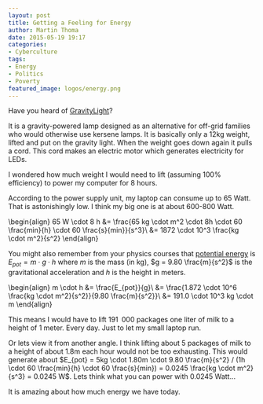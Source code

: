 ```yaml
---
layout: post
title: Getting a Feeling for Energy
author: Martin Thoma
date: 2015-05-19 19:17
categories:
- Cyberculture
tags:
- Energy
- Politics
- Poverty
featured_image: logos/energy.png
---
```

Have you heard of [GravityLight](https://www.indiegogo.com/projects/gravitylight-made-in-africa/x/7191655#/story)?

It is a gravity-powered lamp designed as an alternative for off-grid families
who would otherwise use kersene lamps. It is basically only a 12kg weight,
lifted and put on the gravity light. When the weight goes down again it pulls a
cord. This cord makes an electric motor which generates electricity for LEDs.

I wondered how much weight I would need to lift (assuming 100% efficiency) to
power my computer for 8 hours.

According to the power supply unit, my laptop can consume up to 65 Watt. That
is astonishingly low. I think my big one is at about 600-800 Watt.

\begin{align}
65 W \cdot 8 h &= \frac{65 kg \cdot m^2 \cdot 8h \cdot 60 \frac{min}{h} \cdot 60 \frac{s}{min}}{s^3}\\
&= 1872 \cdot 10^3 \frac{kg \cdot m^2}{s^2}
\end{align}

You might also remember from your physics courses that [potential energy](https://en.wikipedia.org/wiki/Potential_energy) is $E_{pot} = m \cdot g \cdot h$ where $m$ is the mass
(in kg), $g = 9.80 \frac{m}{s^2}$ is the gravitational acceleration and $h$ is
the height in meters.

\begin{align}
m \cdot h &= \frac{E_{pot}}{g}\\
&= \frac{1.872 \cdot 10^6 \frac{kg \cdot m^2}{s^2}}{9.80 \frac{m}{s^2}}\\
&= 191.0 \cdot 10^3 kg \cdot m
\end{align}

This means I would have to lift 191&ensp;000 packages one liter of milk to a height
of 1 meter. Every day. Just to let my small laptop run.

Or lets view it from another angle. I think lifting about 5 packages of milk
to a height of about 1.8m each hour would not be too exhausting. This would
generate about $E_{pot} = 5kg \cdot 1.80m \cdot 9.80 \frac{m}{s^2} / (1h \cdot 60 \frac{min}{h} \cdot 60 \frac{s}{min}) = 0.0245 \frac{kg \cdot m^2}{s^3} = 0.0245 W$.
Lets think what you can power with 0.0245 Watt...

It is amazing about how much energy we have today.